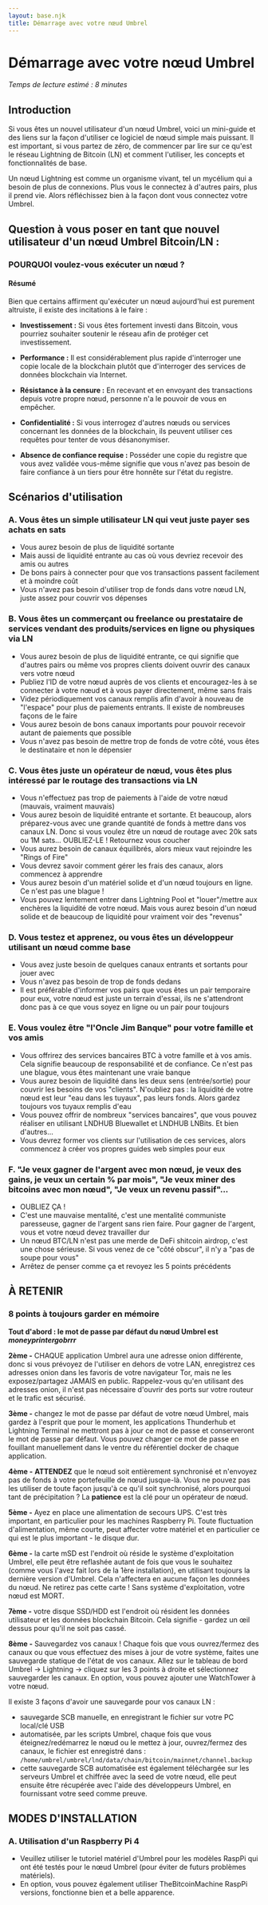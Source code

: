 ```yaml
---
layout: base.njk
title: Démarrage avec votre nœud Umbrel
---
```


# Démarrage avec votre nœud Umbrel

*Temps de lecture estimé : 8 minutes*

## Introduction

Si vous êtes un nouvel utilisateur d'un nœud Umbrel, voici un mini-guide et des liens sur la façon d'utiliser ce logiciel de nœud simple mais puissant. Il est important, si vous partez de zéro, de commencer par lire sur ce qu'est le réseau Lightning de Bitcoin (LN) et comment l'utiliser, les concepts et fonctionnalités de base.

Un nœud Lightning est comme un organisme vivant, tel un mycélium qui a besoin de plus de connexions. Plus vous le connectez à d'autres pairs, plus il prend vie. Alors réfléchissez bien à la façon dont vous connectez votre Umbrel.

## Question à vous poser en tant que nouvel utilisateur d'un nœud Umbrel Bitcoin/LN :

### POURQUOI voulez-vous exécuter un nœud ?

#### Résumé

Bien que certains affirment qu'exécuter un nœud aujourd'hui est purement altruiste, il existe des incitations à le faire :

- **Investissement :** Si vous êtes fortement investi dans Bitcoin, vous pourriez souhaiter soutenir le réseau afin de protéger cet investissement.

- **Performance :** Il est considérablement plus rapide d'interroger une copie locale de la blockchain plutôt que d'interroger des services de données blockchain via Internet.

- **Résistance à la censure :** En recevant et en envoyant des transactions depuis votre propre nœud, personne n'a le pouvoir de vous en empêcher.

- **Confidentialité :** Si vous interrogez d'autres nœuds ou services concernant les données de la blockchain, ils peuvent utiliser ces requêtes pour tenter de vous désanonymiser.

- **Absence de confiance requise :** Posséder une copie du registre que vous avez validée vous-même signifie que vous n'avez pas besoin de faire confiance à un tiers pour être honnête sur l'état du registre.

## Scénarios d'utilisation

### A. Vous êtes un simple utilisateur LN qui veut juste payer ses achats en sats
* Vous aurez besoin de plus de liquidité sortante
* Mais aussi de liquidité entrante au cas où vous devriez recevoir des amis ou autres
* De bons pairs à connecter pour que vos transactions passent facilement et à moindre coût
* Vous n'avez pas besoin d'utiliser trop de fonds dans votre nœud LN, juste assez pour couvrir vos dépenses

### B. Vous êtes un commerçant ou freelance ou prestataire de services vendant des produits/services en ligne ou physiques via LN
* Vous aurez besoin de plus de liquidité entrante, ce qui signifie que d'autres pairs ou même vos propres clients doivent ouvrir des canaux vers votre nœud
* Publiez l'ID de votre nœud auprès de vos clients et encouragez-les à se connecter à votre nœud et à vous payer directement, même sans frais
* Videz périodiquement vos canaux remplis afin d'avoir à nouveau de "l'espace" pour plus de paiements entrants. Il existe de nombreuses façons de le faire
* Vous aurez besoin de bons canaux importants pour pouvoir recevoir autant de paiements que possible
* Vous n'avez pas besoin de mettre trop de fonds de votre côté, vous êtes le destinataire et non le dépensier

### C. Vous êtes juste un opérateur de nœud, vous êtes plus intéressé par le routage des transactions via LN
* Vous n'effectuez pas trop de paiements à l'aide de votre nœud (mauvais, vraiment mauvais)
* Vous aurez besoin de liquidité entrante et sortante. Et beaucoup, alors préparez-vous avec une grande quantité de fonds à mettre dans vos canaux LN. Donc si vous voulez être un nœud de routage avec 20k sats ou 1M sats... OUBLIEZ-LE ! Retournez vous coucher
* Vous aurez besoin de canaux équilibrés, alors mieux vaut rejoindre les "Rings of Fire"
* Vous devrez savoir comment gérer les frais des canaux, alors commencez à apprendre
* Vous aurez besoin d'un matériel solide et d'un nœud toujours en ligne. Ce n'est pas une blague !
* Vous pouvez lentement entrer dans Lightning Pool et "louer"/mettre aux enchères la liquidité de votre nœud. Mais vous aurez besoin d'un nœud solide et de beaucoup de liquidité pour vraiment voir des "revenus"

### D. Vous testez et apprenez, ou vous êtes un développeur utilisant un nœud comme base
* Vous avez juste besoin de quelques canaux entrants et sortants pour jouer avec
* Vous n'avez pas besoin de trop de fonds dedans
* Il est préférable d'informer vos pairs que vous êtes un pair temporaire pour eux, votre nœud est juste un terrain d'essai, ils ne s'attendront donc pas à ce que vous soyez en ligne ou un pair pour toujours

### E. Vous voulez être "l'Oncle Jim Banque" pour votre famille et vos amis
* Vous offrirez des services bancaires BTC à votre famille et à vos amis. Cela signifie beaucoup de responsabilité et de confiance. Ce n'est pas une blague, vous êtes maintenant une vraie banque
* Vous aurez besoin de liquidité dans les deux sens (entrée/sortie) pour couvrir les besoins de vos "clients". N'oubliez pas : la liquidité de votre nœud est leur "eau dans les tuyaux", pas leurs fonds. Alors gardez toujours vos tuyaux remplis d'eau
* Vous pouvez offrir de nombreux "services bancaires", que vous pouvez réaliser en utilisant LNDHUB Bluewallet et LNDHUB LNBits. Et bien d'autres...
* Vous devrez former vos clients sur l'utilisation de ces services, alors commencez à créer vos propres guides web simples pour eux

### F. "Je veux gagner de l'argent avec mon nœud, je veux des gains, je veux un certain % par mois", "Je veux miner des bitcoins avec mon nœud", "Je veux un revenu passif"...
* OUBLIEZ ÇA !
* C'est une mauvaise mentalité, c'est une mentalité communiste paresseuse, gagner de l'argent sans rien faire. Pour gagner de l'argent, vous et votre nœud devez travailler dur
* Un nœud BTC/LN n'est pas une merde de DeFi shitcoin airdrop, c'est une chose sérieuse. Si vous venez de ce "côté obscur", il n'y a "pas de soupe pour vous"
* Arrêtez de penser comme ça et revoyez les 5 points précédents

## À RETENIR

### 8 points à toujours garder en mémoire

**Tout d'abord : le mot de passe par défaut du nœud Umbrel est _moneyprintergobrrr_**

**2ème -** CHAQUE application Umbrel aura une adresse onion différente, donc si vous prévoyez de l'utiliser en dehors de votre LAN, enregistrez ces adresses onion dans les favoris de votre navigateur Tor, mais ne les exposez/partagez JAMAIS en public. Rappelez-vous qu'en utilisant des adresses onion, il n'est pas nécessaire d'ouvrir des ports sur votre routeur et le trafic est sécurisé.

**3ème -** changez le mot de passe par défaut de votre nœud Umbrel, mais gardez à l'esprit que pour le moment, les applications Thunderhub et Lightning Terminal ne mettront pas à jour ce mot de passe et conserveront le mot de passe par défaut. Vous pouvez changer ce mot de passe en fouillant manuellement dans le ventre du référentiel docker de chaque application.

**4ème -** **ATTENDEZ** que le nœud soit entièrement synchronisé et n'envoyez pas de fonds à votre portefeuille de nœud jusque-là. Vous ne pouvez pas les utiliser de toute façon jusqu'à ce qu'il soit synchronisé, alors pourquoi tant de précipitation ? La **patience** est la clé pour un opérateur de nœud.

**5ème -** Ayez en place une alimentation de secours UPS. C'est très important, en particulier pour les machines Raspberry Pi. Toute fluctuation d'alimentation, même courte, peut affecter votre matériel et en particulier ce qui est le plus important - le disque dur.

**6ème -** la carte mSD est l'endroit où réside le système d'exploitation Umbrel, elle peut être reflashée autant de fois que vous le souhaitez (comme vous l'avez fait lors de la 1ère installation), en utilisant toujours la dernière version d'Umbrel. Cela n'affectera en aucune façon les données du nœud. Ne retirez pas cette carte ! Sans système d'exploitation, votre nœud est MORT.

**7ème -** votre disque SSD/HDD est l'endroit où résident les données utilisateur et les données blockchain Bitcoin. Cela signifie - gardez un œil dessus pour qu'il ne soit pas cassé.

**8ème -** Sauvegardez vos canaux ! Chaque fois que vous ouvrez/fermez des canaux ou que vous effectuez des mises à jour de votre système, faites une sauvegarde statique de l'état de vos canaux. Allez sur le tableau de bord Umbrel → Lightning → cliquez sur les 3 points à droite et sélectionnez sauvegarder les canaux. En option, vous pouvez ajouter une WatchTower à votre nœud.

Il existe 3 façons d'avoir une sauvegarde pour vos canaux LN :

* sauvegarde SCB manuelle, en enregistrant le fichier sur votre PC local/clé USB
* automatisée, par les scripts Umbrel, chaque fois que vous éteignez/redémarrez le nœud ou le mettez à jour, ouvrez/fermez des canaux, le fichier est enregistré dans :
`/home/umbrel/umbrel/lnd/data/chain/bitcoin/mainnet/channel.backup`
* cette sauvegarde SCB automatisée est également téléchargée sur les serveurs Umbrel et chiffrée avec la seed de votre nœud, elle peut ensuite être récupérée avec l'aide des développeurs Umbrel, en fournissant votre seed comme preuve.

## MODES D'INSTALLATION

### A. Utilisation d'un Raspberry Pi 4
* Veuillez utiliser le tutoriel matériel d'Umbrel pour les modèles RaspPi qui ont été testés pour le nœud Umbrel (pour éviter de futurs problèmes matériels).
* En option, vous pouvez également utiliser TheBitcoinMachine RaspPi versions, fonctionne bien et a belle apparence. 
